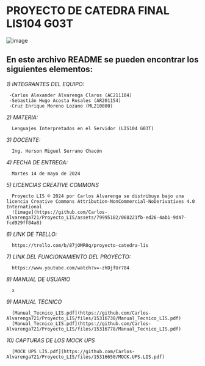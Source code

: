 # PROYECTO DE CATEDRA FINAL LIS104 G03T
![image](https://user-images.githubusercontent.com/79995182/188522186-37932faa-4194-4c29-b288-f1530fa68e41.png)

 ## En este archivo README se pueden encontrar los siguientes elementos:
 
 *1) INTEGRANTES DEL EQUIPO:*
     
     -Carlos Alexander Alvarenga Claros (AC211104)
     -Sebastián Hugo Acosta Rosales (AR201154)
     -Cruz Enrique Moreno Lozano (ML210800)

 *2) MATERIA:*
      
      Lenguajes Interpretados en el Servidor (LIS104 G03T)
      
 *3) DOCENTE:*
      
      Ing. Herson Miguel Serrano Chacón

 *4) FECHA DE ENTREGA:*
 
      Martes 14 de mayo de 2024

 *5) LICENCIAS CREATIVE COMMONS*
      
      Proyecto LIS © 2024 por Carlos Alvarenga se distribuye bajo una licencia Creative Commons Attribution-NonCommercial-NoDerivatives 4.0 International
      ![image](https://github.com/Carlos-Alvarenga721/Proyecto_LIS/assets/79995182/068221fb-ed26-4ab1-9d47-fcd929ff84a8)
 
 *6) LINK DE TRELLO:*
 
      https://trello.com/b/87jOMR0q/proyecto-catedra-lis
      
 *7) LINK DEL FUNCIONAMIENTO DEL PROYECTO:*
      
      https://www.youtube.com/watch?v=-zhDjfUr784

 *8) MANUAL DE USUARIO*
 
      x
      
 *9) MANUAL TECNICO*
      
      [Manual_Tecnico_LIS.pdf](https://github.com/Carlos-Alvarenga721/Proyecto_LIS/files/15316738/Manual_Tecnico_LIS.pdf)
      [Manual_Tecnico_LIS.pdf](https://github.com/Carlos-Alvarenga721/Proyecto_LIS/files/15316778/Manual_Tecnico_LIS.pdf)



 *10) CAPTURAS DE LOS MOCK UPS*
 
      [MOCK UPS LIS.pdf](https://github.com/Carlos-Alvarenga721/Proyecto_LIS/files/15316650/MOCK.UPS.LIS.pdf)

       
      

 
